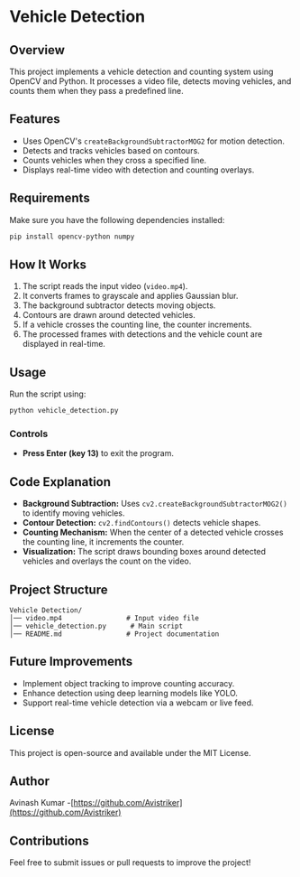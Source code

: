 # Vehicle Detection

## Overview

This project implements a vehicle detection and counting system using OpenCV and Python. It processes a video file, detects moving vehicles, and counts them when they pass a predefined line.

## Features

- Uses OpenCV's `createBackgroundSubtractorMOG2` for motion detection.
- Detects and tracks vehicles based on contours.
- Counts vehicles when they cross a specified line.
- Displays real-time video with detection and counting overlays.

## Requirements

Make sure you have the following dependencies installed:

```bash
pip install opencv-python numpy
```

## How It Works

1. The script reads the input video (`video.mp4`).
2. It converts frames to grayscale and applies Gaussian blur.
3. The background subtractor detects moving objects.
4. Contours are drawn around detected vehicles.
5. If a vehicle crosses the counting line, the counter increments.
6. The processed frames with detections and the vehicle count are displayed in real-time.

## Usage

Run the script using:

```bash
python vehicle_detection.py
```

### Controls

- **Press Enter (key 13)** to exit the program.

## Code Explanation

- **Background Subtraction:** Uses `cv2.createBackgroundSubtractorMOG2()` to identify moving vehicles.
- **Contour Detection:** `cv2.findContours()` detects vehicle shapes.
- **Counting Mechanism:** When the center of a detected vehicle crosses the counting line, it increments the counter.
- **Visualization:** The script draws bounding boxes around detected vehicles and overlays the count on the video.

## Project Structure

```
Vehicle Detection/
│── video.mp4                # Input video file
│── vehicle_detection.py      # Main script
│── README.md                # Project documentation
```

## Future Improvements

- Implement object tracking to improve counting accuracy.
- Enhance detection using deep learning models like YOLO.
- Support real-time vehicle detection via a webcam or live feed.

## License

This project is open-source and available under the MIT License.

## Author

Avinash Kumar -[https://github.com/Avistriker](https://github.com/Avistriker)



## **Contributions**

Feel free to submit issues or pull requests to improve the project!
